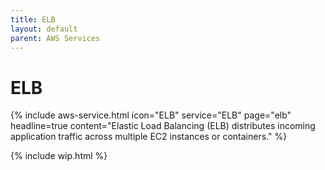 ```yaml
---
title: ELB
layout: default
parent: AWS Services
---
```


# ELB

{% include aws-service.html icon="ELB" service="ELB" page="elb" headline=true
    content="Elastic Load Balancing (ELB) distributes incoming application traffic across multiple EC2 instances or containers." %}

{% include wip.html %}